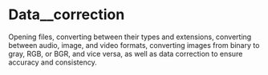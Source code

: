 # Data__correction
Opening files, converting between their types and extensions, converting between audio, image, and video formats, converting images from binary to gray, RGB, or BGR, and vice versa, as well as data correction to ensure accuracy and consistency.
